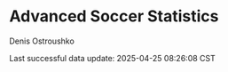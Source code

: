 # Advanced Soccer Statistics
Denis Ostroushko

<!-- gfm -->

Last successful data update: 2025-04-25 08:26:08 CST
